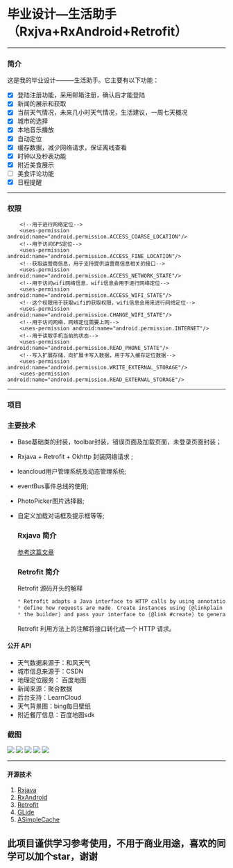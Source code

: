 # 毕业设计—生活助手（Rxjva+RxAndroid+Retrofit）

----

### 简介
这是我的毕业设计———生活助手。它主要有以下功能：

 - [x] 登陆注册功能，采用邮箱注册，确认后才能登陆
 - [x] 新闻的展示和获取
 - [x] 当前天气情况，未来几小时天气情况，生活建议，一周七天概况
 - [x] 城市的选择
 - [x] 本地音乐播放
 - [x] 自动定位
 - [x] 缓存数据，减少网络请求，保证离线查看
 - [x] 时钟以及秒表功能
 - [x] 附近美食展示
 - [ ] 美食评论功能
 - [x] 日程提醒

---

### 权限
```
	<!--用于进行网络定位-->
	<uses-permission android:name="android.permission.ACCESS_COARSE_LOCATION"/>
	<!--用于访问GPS定位-->
	<uses-permission android:name="android.permission.ACCESS_FINE_LOCATION"/>
	<!--获取运营商信息，用于支持提供运营商信息相关的接口-->
	<uses-permission android:name="android.permission.ACCESS_NETWORK_STATE"/>
	<!--用于访问wifi网络信息，wifi信息会用于进行网络定位-->
	<uses-permission android:name="android.permission.ACCESS_WIFI_STATE"/>
	<!--这个权限用于获取wifi的获取权限，wifi信息会用来进行网络定位-->
	<uses-permission android:name="android.permission.CHANGE_WIFI_STATE"/>
	<!--用于访问网络，网络定位需要上网-->
	<uses-permission android:name="android.permission.INTERNET"/>
	<!--用于读取手机当前的状态-->
	<uses-permission android:name="android.permission.READ_PHONE_STATE"/>
	<!--写入扩展存储，向扩展卡写入数据，用于写入缓存定位数据-->
	<uses-permission android:name="android.permission.WRITE_EXTERNAL_STORAGE"/>
	<uses-permission android:name="android.permission.READ_EXTERNAL_STORAGE"/>

```

---
### 项目

### 主要技术
- Base基础类的封装，toolbar封装，错误页面及加载页面，未登录页面封装；

- Rxjava + Retrofit + Okhttp 封装网络请求 ;

- leancloud用户管理系统及动态管理系统;

- eventBus事件总线的使用;

- PhotoPicker图片选择器;

- 自定义加载对话框及提示框等等;

  ### Rxjava 简介
  [参考这篇文章][7]

  ### Retrofit 简介

  Retrofit 源码开头的解释

  ```c
  * Retrofit adapts a Java interface to HTTP calls by using annotations on the declared methods to
  * define how requests are made. Create instances using {@linkplain Builder
  * the builder} and pass your interface to {@link #create} to generate an implementation.
  ```

  Retrofit 利用方法上的注解将接口转化成一个 HTTP 请求。


#### 公开 API

- 天气数据来源于：和风天气
- 城市信息来源于：CSDN
- 地理定位服务： 百度地图
- 新闻来源：聚合数据
- 后台支持：LearnCloud
- 天气背景图：bing每日壁纸
- 附近餐厅信息：百度地图sdk


### 截图

![][image-1]
![][image-2]
![][image-3]
![][image-4]
![][image-5]

----
#### 开源技术
1. [Rxjava][2]
2. [RxAndroid][3]
3. [Retrofit][4]
4. [GLide][5]
5. [ASimpleCache][6]

## 此项目谨供学习参考使用，不用于商业用途，喜欢的同学可以加个star，谢谢







[2]:	https://github.com/ReactiveX/RxJava
[3]:	https://github.com/ReactiveX/RxAndroid
[4]:	https://github.com/square/retrofit
[5]:	https://github.com/bumptech/glide
[6]:	https://github.com/yangfuhai/ASimpleCache
[image-1]:	/images/1.png
[image-2]:	/images/2.png
[image-3]:	/images/3.png
[image-4]:	/images/4.png
[image-5]:	/images/5.png
[7]:  https://github.com/wenlou/LifeAssistant/blob/master/RxJava%20的简单分享.md

